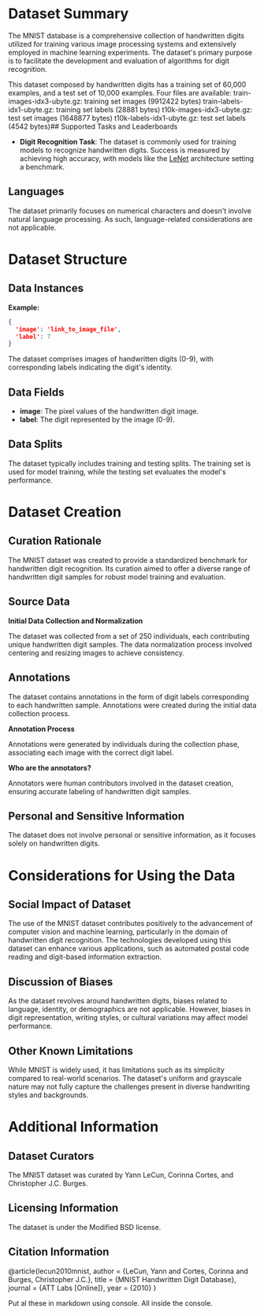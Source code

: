 # Dataset Summary

The MNIST database is a comprehensive collection of handwritten digits utilized for training various image processing systems and extensively employed in machine learning experiments. The dataset's primary purpose is to facilitate the development and evaluation of algorithms for digit recognition.

This dataset composed by handwritten digits has a training set of 60,000 examples, and a test set of 10,000 examples.
Four files are available:
train-images-idx3-ubyte.gz: training set images (9912422 bytes)
train-labels-idx1-ubyte.gz: training set labels (28881 bytes)
t10k-images-idx3-ubyte.gz: test set images (1648877 bytes)
t10k-labels-idx1-ubyte.gz: test set labels (4542 bytes)## Supported Tasks and Leaderboards

- **Digit Recognition Task**: The dataset is commonly used for training models to recognize handwritten digits. Success is measured by achieving high accuracy, with models like the [LeNet](https://yann.lecun.com/exdb/lenet/) architecture setting a benchmark.

## Languages

The dataset primarily focuses on numerical characters and doesn't involve natural language processing. As such, language-related considerations are not applicable.

# Dataset Structure

## Data Instances

**Example:**
```json
{
  'image': 'link_to_image_file',
  'label': 7
}
```
The dataset comprises images of handwritten digits (0-9), with corresponding labels indicating the digit's identity.

## Data Fields

- **image**: The pixel values of the handwritten digit image.
- **label**: The digit represented by the image (0-9).

## Data Splits

The dataset typically includes training and testing splits. The training set is used for model training, while the testing set evaluates the model's performance.

# Dataset Creation

## Curation Rationale

The MNIST dataset was created to provide a standardized benchmark for handwritten digit recognition. Its curation aimed to offer a diverse range of handwritten digit samples for robust model training and evaluation.

## Source Data

**Initial Data Collection and Normalization**

The dataset was collected from a set of 250 individuals, each contributing unique handwritten digit samples. The data normalization process involved centering and resizing images to achieve consistency.

## Annotations

The dataset contains annotations in the form of digit labels corresponding to each handwritten sample. Annotations were created during the initial data collection process.

**Annotation Process**

Annotations were generated by individuals during the collection phase, associating each image with the correct digit label.

**Who are the annotators?**

Annotators were human contributors involved in the dataset creation, ensuring accurate labeling of handwritten digit samples.

## Personal and Sensitive Information

The dataset does not involve personal or sensitive information, as it focuses solely on handwritten digits.

# Considerations for Using the Data

## Social Impact of Dataset

The use of the MNIST dataset contributes positively to the advancement of computer vision and machine learning, particularly in the domain of handwritten digit recognition. The technologies developed using this dataset can enhance various applications, such as automated postal code reading and digit-based information extraction.

## Discussion of Biases

As the dataset revolves around handwritten digits, biases related to language, identity, or demographics are not applicable. However, biases in digit representation, writing styles, or cultural variations may affect model performance.

## Other Known Limitations

While MNIST is widely used, it has limitations such as its simplicity compared to real-world scenarios. The dataset's uniform and grayscale nature may not fully capture the challenges present in diverse handwriting styles and backgrounds.

# Additional Information

## Dataset Curators

The MNIST dataset was curated by Yann LeCun, Corinna Cortes, and Christopher J.C. Burges.

## Licensing Information

The dataset is under the Modified BSD license.

## Citation Information

@article{lecun2010mnist,
  author = {LeCun, Yann and Cortes, Corinna and Burges, Christopher J.C.},
  title = {MNIST Handwritten Digit Database},
  journal = {ATT Labs [Online]},
  year = {2010}
}

Put al these in markdown using console. All inside the console.